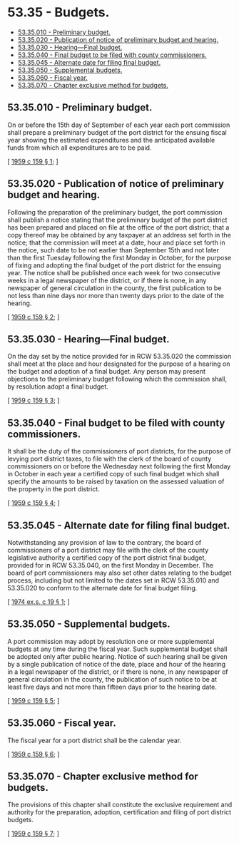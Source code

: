 # 53.35 - Budgets.
* [53.35.010 - Preliminary budget.](#5335010---preliminary-budget)
* [53.35.020 - Publication of notice of preliminary budget and hearing.](#5335020---publication-of-notice-of-preliminary-budget-and-hearing)
* [53.35.030 - Hearing—Final budget.](#5335030---hearingfinal-budget)
* [53.35.040 - Final budget to be filed with county commissioners.](#5335040---final-budget-to-be-filed-with-county-commissioners)
* [53.35.045 - Alternate date for filing final budget.](#5335045---alternate-date-for-filing-final-budget)
* [53.35.050 - Supplemental budgets.](#5335050---supplemental-budgets)
* [53.35.060 - Fiscal year.](#5335060---fiscal-year)
* [53.35.070 - Chapter exclusive method for budgets.](#5335070---chapter-exclusive-method-for-budgets)
## 53.35.010 - Preliminary budget.
On or before the 15th day of September of each year each port commission shall prepare a preliminary budget of the port district for the ensuing fiscal year showing the estimated expenditures and the anticipated available funds from which all expenditures are to be paid.

\[ [1959 c 159 § 1](https://leg.wa.gov/CodeReviser/documents/sessionlaw/1959c159.pdf?cite=1959%20c%20159%20§%201); \]

## 53.35.020 - Publication of notice of preliminary budget and hearing.
Following the preparation of the preliminary budget, the port commission shall publish a notice stating that the preliminary budget of the port district has been prepared and placed on file at the office of the port district; that a copy thereof may be obtained by any taxpayer at an address set forth in the notice; that the commission will meet at a date, hour and place set forth in the notice, such date to be not earlier than September 15th and not later than the first Tuesday following the first Monday in October, for the purpose of fixing and adopting the final budget of the port district for the ensuing year. The notice shall be published once each week for two consecutive weeks in a legal newspaper of the district, or if there is none, in any newspaper of general circulation in the county, the first publication to be not less than nine days nor more than twenty days prior to the date of the hearing.

\[ [1959 c 159 § 2](https://leg.wa.gov/CodeReviser/documents/sessionlaw/1959c159.pdf?cite=1959%20c%20159%20§%202); \]

## 53.35.030 - Hearing—Final budget.
On the day set by the notice provided for in RCW 53.35.020 the commission shall meet at the place and hour designated for the purpose of a hearing on the budget and adoption of a final budget. Any person may present objections to the preliminary budget following which the commission shall, by resolution adopt a final budget.

\[ [1959 c 159 § 3](https://leg.wa.gov/CodeReviser/documents/sessionlaw/1959c159.pdf?cite=1959%20c%20159%20§%203); \]

## 53.35.040 - Final budget to be filed with county commissioners.
It shall be the duty of the commissioners of port districts, for the purpose of levying port district taxes, to file with the clerk of the board of county commissioners on or before the Wednesday next following the first Monday in October in each year a certified copy of such final budget which shall specify the amounts to be raised by taxation on the assessed valuation of the property in the port district.

\[ [1959 c 159 § 4](https://leg.wa.gov/CodeReviser/documents/sessionlaw/1959c159.pdf?cite=1959%20c%20159%20§%204); \]

## 53.35.045 - Alternate date for filing final budget.
Notwithstanding any provision of law to the contrary, the board of commissioners of a port district may file with the clerk of the county legislative authority a certified copy of the port district final budget, provided for in RCW 53.35.040, on the first Monday in December. The board of port commissioners may also set other dates relating to the budget process, including but not limited to the dates set in RCW 53.35.010 and 53.35.020 to conform to the alternate date for final budget filing.

\[ [1974 ex.s. c 19 § 1](https://leg.wa.gov/CodeReviser/documents/sessionlaw/1974ex1c19.pdf?cite=1974%20ex.s.%20c%2019%20§%201); \]

## 53.35.050 - Supplemental budgets.
A port commission may adopt by resolution one or more supplemental budgets at any time during the fiscal year. Such supplemental budget shall be adopted only after public hearing. Notice of such hearing shall be given by a single publication of notice of the date, place and hour of the hearing in a legal newspaper of the district, or if there is none, in any newspaper of general circulation in the county, the publication of such notice to be at least five days and not more than fifteen days prior to the hearing date.

\[ [1959 c 159 § 5](https://leg.wa.gov/CodeReviser/documents/sessionlaw/1959c159.pdf?cite=1959%20c%20159%20§%205); \]

## 53.35.060 - Fiscal year.
The fiscal year for a port district shall be the calendar year.

\[ [1959 c 159 § 6](https://leg.wa.gov/CodeReviser/documents/sessionlaw/1959c159.pdf?cite=1959%20c%20159%20§%206); \]

## 53.35.070 - Chapter exclusive method for budgets.
The provisions of this chapter shall constitute the exclusive requirement and authority for the preparation, adoption, certification and filing of port district budgets.

\[ [1959 c 159 § 7](https://leg.wa.gov/CodeReviser/documents/sessionlaw/1959c159.pdf?cite=1959%20c%20159%20§%207); \]

